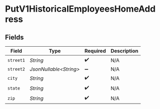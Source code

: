 # PutV1HistoricalEmployeesHomeAddress


## Fields

| Field                   | Type                    | Required                | Description             |
| ----------------------- | ----------------------- | ----------------------- | ----------------------- |
| `street1`               | *String*                | :heavy_check_mark:      | N/A                     |
| `street2`               | *JsonNullable\<String>* | :heavy_minus_sign:      | N/A                     |
| `city`                  | *String*                | :heavy_check_mark:      | N/A                     |
| `state`                 | *String*                | :heavy_check_mark:      | N/A                     |
| `zip`                   | *String*                | :heavy_check_mark:      | N/A                     |